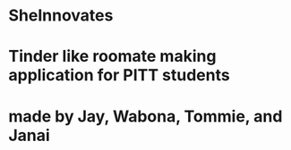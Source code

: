 # SheInnovates

# Tinder like roomate making application for PITT students

# made by Jay, Wabona, Tommie, and Janai